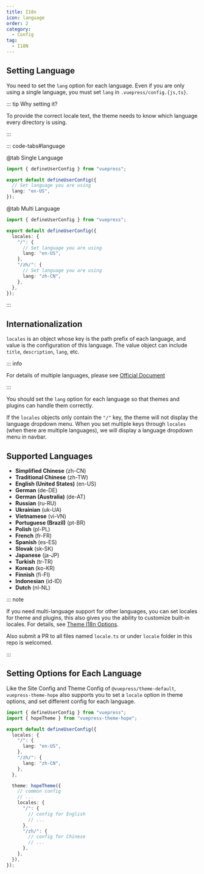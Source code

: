 ```yaml
---
title: I18n
icon: language
order: 2
category:
  - Config
tag:
  - I18N
---
```


## Setting Language <Badge text="important" type="danger" />

You need to set the `lang` option for each language. Even if you are only using a single language, you must set `lang` in `.vuepress/config.{js,ts}`.

::: tip Why setting it?

To provide the correct locale text, the theme needs to know which language every directory is using.

:::

::: code-tabs#language

@tab Single Language

```ts title=".vuepress/config.ts"
import { defineUserConfig } from "vuepress";

export default defineUserConfig({
  // Set language you are using
  lang: "en-US",
});
```

@tab Multi Language

```ts title=".vuepress/config.ts"
import { defineUserConfig } from "vuepress";

export default defineUserConfig({
  locales: {
    "/": {
      // Set language you are using
      lang: "en-US",
    },
    "/zh/": {
      // Set language you are using
      lang: "zh-CN",
    },
  },
});
```

:::

## Internationalization

`locales` is an object whose key is the path prefix of each language, and value is the configuration of this language. The value object can include `title`, `description`, `lang`, etc.

::: info

For details of multiple languages, please see [Official Document](https://vuejs.press/guide/i18n.html)

:::

You should set the `lang` option for each language so that themes and plugins can handle them correctly.

If the `locales` objects only contain the `"/"` key, the theme will not display the language dropdown menu. When you set multiple keys through `locales` (when there are multiple languages), we will display a language dropdown menu in navbar.

## Supported Languages

- **Simplified Chinese** (zh-CN)
- **Traditional Chinese** (zh-TW)
- **English (United States)** (en-US)
- **German** (de-DE)
- **German (Australia)** (de-AT)
- **Russian** (ru-RU)
- **Ukrainian** (uk-UA)
- **Vietnamese** (vi-VN)
- **Portuguese (Brazil)** (pt-BR)
- **Polish** (pl-PL)
- **French** (fr-FR)
- **Spanish** (es-ES)
- **Slovak** (sk-SK)
- **Japanese** (ja-JP)
- **Turkish** (tr-TR)
- **Korean** (ko-KR)
- **Finnish** (fi-FI)
- **Indonesian** (id-ID)
- **Dutch** (nl-NL)

::: note

If you need multi-language support for other languages, you can set locales for theme and plugins, this also gives you the ability to customize built-in locales. For details, see [Theme I18n Options](./theme/i18n.md).

Also submit a PR to all files named `locale.ts` or under `locale` folder in this repo is welcomed.

:::

## Setting Options for Each Language

Like the Site Config and Theme Config of `@vuepress/theme-default`, `vuepress-theme-hope` also supports you to set a `locale` option in theme options, and set different config for each language.

```ts title=".vuepress/config.ts"
import { defineUserConfig } from "vuepress";
import { hopeTheme } from "vuepress-theme-hope";

export default defineUserConfig({
  locales: {
    "/": {
      lang: "en-US",
    },
    "/zh/": {
      lang: "zh-CN",
    },
  },

  theme: hopeTheme({
    // common config
    // ...
    locales: {
      "/": {
        // config for English
        // ...
      },
      "/zh/": {
        // config for Chinese
        // ...
      },
    },
  }),
});
```
